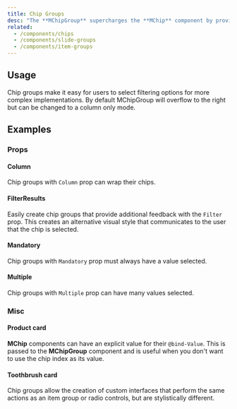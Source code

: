 ```yaml
---
title: Chip Groups
desc: "The **MChipGroup** supercharges the **MChip** component by providing groupable functionality. It is used for creating groups of selections using chips."
related:
  - /components/chips
  - /components/slide-groups
  - /components/item-groups
---
```


## Usage

Chip groups make it easy for users to select filtering options for more complex implementations. By default MChipGroup will overflow to the right but can be changed to a column only mode.

<chip-groups-usage></chip-groups-usage>

## Examples

### Props

#### Column

Chip groups with `Column` prop can wrap their chips.

<masa-example file="Examples.components.chip_groups.Column"></masa-example>

#### FilterResults

Easily create chip groups that provide additional feedback with the `Filter` prop. This creates an alternative visual style that communicates to the user that the chip is selected.

<masa-example file="Examples.components.chip_groups.FilterResults"></masa-example>

#### Mandatory

Chip groups with `Mandatory` prop must always have a value selected.

<masa-example file="Examples.components.chip_groups.Mandatory"></masa-example>

#### Multiple

Chip groups with `Multiple` prop can have many values selected.

<masa-example file="Examples.components.chip_groups.Multiple"></masa-example>

### Misc

#### Product card

**MChip** components can have an explicit value for their `@bind-Value`. This is passed to the **MChipGroup** component and is useful when you don't want to use the chip index as its value.

<masa-example file="Examples.components.chip_groups.ProductCard"></masa-example>

#### Toothbrush card

Chip groups allow the creation of custom interfaces that perform the same actions as an item group or radio controls, but are stylistically different.

<masa-example file="Examples.components.chip_groups.ToothbrushCard"></masa-example>